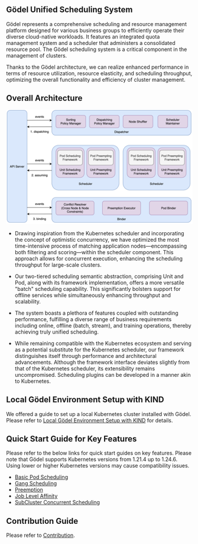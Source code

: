 ## Gödel Unified Scheduling System
Gödel represents a comprehensive scheduling and resource management platform designed for various business groups to efficiently operate their diverse cloud-native workloads. It features an integrated quota management system and a scheduler that administers a consolidated resource pool. The Gödel scheduling system is a critical component in the management of clusters.

Thanks to the Gödel architecture, we can realize enhanced performance in terms of resource utilization, resource elasticity, and scheduling throughput, optimizing the overall functionality and efficiency of cluster management.

## Overall Architecture
![godel-arch](docs/images/godel-arch.png)
- Drawing inspiration from the Kubernetes scheduler and incorporating the concept of optimistic concurrency, we have optimized the most time-intensive process of matching application nodes—encompassing both filtering and scoring—within the scheduler component. This approach allows for concurrent execution, enhancing the scheduling throughput for large-scale clusters.

- Our two-tiered scheduling semantic abstraction, comprising Unit and Pod, along with its framework implementation, offers a more versatile "batch" scheduling capability. This significantly bolsters support for offline services while simultaneously enhancing throughput and scalability.

- The system boasts a plethora of features coupled with outstanding performance, fulfilling a diverse range of business requirements including online, offline (batch, stream), and training operations, thereby achieving truly unified scheduling.

- While remaining compatible with the Kubernetes ecosystem and serving as a potential substitute for the Kubernetes scheduler, our framework distinguishes itself through performance and architectural advancements. Although the framework interface deviates slightly from that of the Kubernetes scheduler, its extensibility remains uncompromised. Scheduling plugins can be developed in a manner akin to Kubernetes.

## Local Gödel Environment Setup with KIND
We offered a guide to set up a local Kubernetes cluster installed with Gödel. Please refer to [Local Gödel Environment Setup with KIND](./docs/features/kind-cluster-setup.md) for details.

## Quick Start Guide for Key Features
Please refer to the below links for quick start guides on key features. Please note that Gödel supports Kubernetes versions from 1.21.4 up to 1.24.6. Using lower or higher Kubernetes versions may cause compatibility issues.

- [Basic Pod Scheduling](./docs/features/basic-pod.md)
- [Gang Scheduling](./docs/features/gang-scheduling.md)
- [Preemption](./docs/features/preemption.md)
- [Job Level Affinity](./docs/features/job-level-affinity.md)
- [SubCluster Concurrent Scheduling](./docs/features/concurrent-scheduling.md)

## Contribution Guide
Please refer to [Contribution](CONTRIBUTING.md).